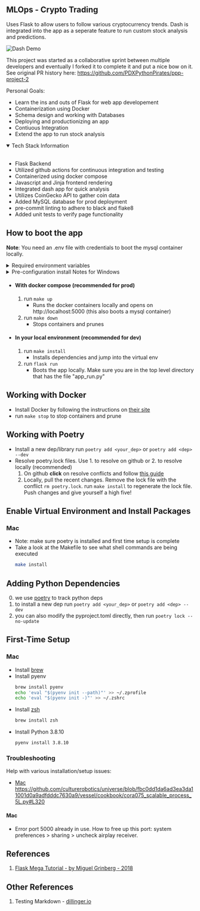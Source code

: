## MLOps - Crypto Trading

Uses Flask to allow users to follow various cryptocurrency trends. Dash is integrated into the app as a seperate feature to run custom stock analysis and predictions.

![Dash Demo](https://github.com/SalMireles/mlops/master/app/static/app-demo.jpg?raw=true)


 This project was started as a collaborative sprint between multiple developers and eventually I forked it to complete it and put a nice bow on it. See original PR history here: https://github.com/PDXPythonPirates/ppp-project-2
 
 Personal Goals: 
  - Learn the ins and outs of Flask for web app developement
  - Containerization using Docker
  - Schema design and working with Databases
  - Deploying and productionizing an app
  - Contiuous Integration
  - Extend the app to run stock analysis
<details open>
<summary>Tech Stack Information</summary>
<br>
   <ul>

<li> Flask Backend</li>
<li> Utilized github actions for continuous integration and testing</li>
<li> Containerized using docker compose</li>
<li> Javascript and Jinja frontend rendering</li>
<li> Integrated dash app for quick analysis</li>
<li> Utilizes CoinGecko API to gather coin data</li>
<li> Added MySQL database for prod deployment</li>
<li> pre-commit linting to adhere to black and flake8</li>
<li> Added unit tests to verify page functionality</li>

   </ul>
</details>

## How to boot the app

 **Note**: You need an .env file with credentials to boot the mysql container locally.

 <details>
<summary>Required environment variables</summary>
<br>
   <ul>

<li> DATABASE_URL</li>
<li> DB_USER</li>
<li> DB_PASSWORD</li>
<li> DB_HOST</li>
<li> DB_NAME</li>
<li> DB_PORT</li>
<li> DATABASE_URL_DOCKER</li>

   </ul>
</details>

<details>
<summary>Pre-configuration install Notes for Windows</summary>
<br>
   <ul>

<li> Install choclatey as an administrator (from powershell): https://chocolatey.org/install</li>
<li> Use choco to install make (also from the powershel as admin): `choco install make`</li>
<li> Install poetry. This can be a pain on Windowns. Use docker containers or another virtual environment.</li>
<li> Use WSL to execute make commands on windows. Alternatively, you can run the commands in the make file one by one.</li>

   </ul>
</details>

- #### With docker compose (recommended for prod)
    1. run `make up` 
       * Runs the docker containers locally and opens on  http://localhost:5000 (this also boots a mysql container)
    2. run `make down` 
       * Stops containers and prunes

- #### In your local environment (recommended for dev)
    1. run `make install` 
       * Installs dependencies and jump into the virtual env
    2. run `flask run` 
       * Boots the app locally. Make sure you are in the top level directory that has the file "app_run.py"


## Working with Docker
* Install Docker by following the instructions on [their site](https://docs.docker.com/get-docker/)
* run `make stop` to stop containers and prune

## Working with Poetry

* Install a new dep/library run `poetry add <your_dep>` or `poetry add <dep> --dev`
* Resolve poetry.lock files. Use 1. to resolve on github or 2. to resolve locally (recommended)
   1. On github **click** on resolve conflicts and follow [this guide](https://docs.github.com/en/pull-requests/collaborating-with-pull-requests/addressing-merge-conflicts/resolving-a-merge-conflict-on-github)
   2. Locally, pull the recent changes. Remove the lock file with the conflict `rm poetry.lock`. run `make install` to regenerate the lock file. Push changes and give yourself a high five!


## Enable Virtual Environment and Install Packages

### Mac

* Note: make sure poetry is installed and first time setup is complete
* Take a look at the Makefile to see what shell commands are being executed
   ```bash
   make install
   ```

## Adding Python Dependencies

0. we use [poetry](https://python-poetry.org/) to track python deps
0. to install a new dep run `poetry add <your_dep>` or `poetry add <dep> --dev`
0. you can also modify the pyproject.toml directly, then run `poetry lock --no-update`

## First-Time Setup

### Mac
* Install [brew](https://brew.sh/)
* Install pyenv
   ```bash
   brew install pyenv
   echo 'eval "$(pyenv init --path)"' >> ~/.zprofile
   echo 'eval "$(pyenv init -)"' >> ~/.zshrc
   ```
* Install [zsh](https://sourabhbajaj.com/mac-setup/iTerm/zsh.html)
   ```bash
   brew install zsh
   ```
* Install Python 3.8.10
   ```bash
   pyenv install 3.8.10
   ```

### Troubleshooting

Help with various installation/setup issues:

 * [Mac](#Mac)
https://github.com/culturerobotics/universe/blob/fbc0dd1da6ad3ea3da11001d0a9adfdddc7630a9/vessel/cookbook/cora075_scalable_process_5L.py#L320
#### Mac

- Error port 5000 already in use. How to free up this port: system preferences > sharing > uncheck airplay receiver.

## References
1. [Flask Mega Tutorial - by Miguel Grinberg - 2018](https://blog.miguelgrinberg.com/post/the-flask-mega-tutorial-part-i-hello-world)

## Other References
1. Testing Markdown - [dillinger.io](https://dillinger.io/)
